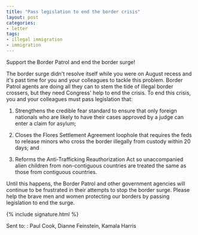 ```yaml
---
title: "Pass legislation to end the border crisis"
layout: post
categories:
- letter
tags:
- illegal immigration
- immigration
---
```


Support the Border Patrol and end the border surge!

The border surge didn't resolve itself while you were on August recess and it's past time for you and your colleagues to tackle this problem. Border Patrol agents are doing all they can to stem the tide of illegal border crossers, but they need Congress' help to end the crisis. To end this crisis, you and your colleagues must pass legislation that:

1. Strengthens the credible fear standard to ensure that only foreign nationals who are likely to have their cases approved by a judge can enter a claim for asylum;

2. Closes the Flores Settlement Agreement loophole that requires the feds to release minors who cross the border illegally from custody within 20 days; and

3. Reforms the Anti-Trafficking Reauthorization Act so unaccompanied alien children from non-contiguous countries are treated the same as those from contiguous countries.

Until this happens, the Border Patrol and other government agencies will continue to be frustrated in their attempts to stop the border surge. Please help the brave men and women protecting our borders by passing legislation to end the surge.

{% include signature.html %}

Sent to:
: Paul Cook, Dianne Feinstein, Kamala Harris

